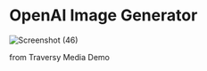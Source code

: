 # OpenAI Image Generator

![Screenshot (46)](https://user-images.githubusercontent.com/38568843/215700545-7f10d8e5-db85-46c3-acd9-a51bc9a6715c.png)

from Traversy Media Demo